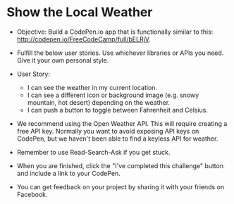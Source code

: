 # Show the Local Weather

- Objective: Build a CodePen.io app that is functionally similar to this: http://codepen.io/FreeCodeCamp/full/bELRjV.

- Fulfill the below user stories. Use whichever libraries or APIs you need. Give it your own personal style.

- User Story: 
  - I can see the weather in my current location.
  - I can see a different icon or background image (e.g. snowy mountain, hot desert) depending on the weather.
  - I can push a button to toggle between Fahrenheit and Celsius.

- We recommend using the Open Weather API. This will require creating a free API key. Normally you want to avoid exposing API keys on CodePen, but we haven't been able to find a keyless API for weather.

- Remember to use Read-Search-Ask if you get stuck.

- When you are finished, click the "I've completed this challenge" button and include a link to your CodePen.

- You can get feedback on your project by sharing it with your friends on Facebook.
